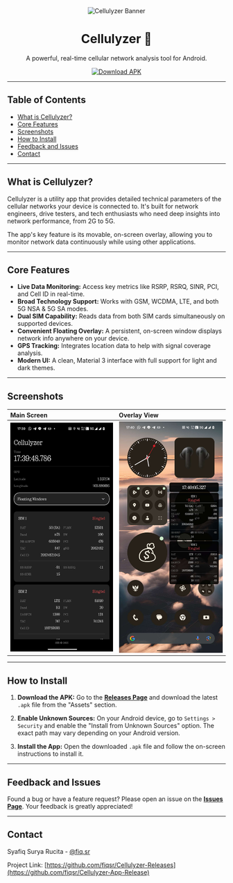 <div align="center">
  <img src="https://placehold.co/600x200/E63946/FFFFFF?text=Cellulyzer&font=raleway" alt="Cellulyzer Banner">
  <h1>Cellulyzer 📱</h1>
  <p>A powerful, real-time cellular network analysis tool for Android.</p>
  <a href="https://github.com/fiqsr/Cellulyzer-App-Release/releases"><img src="https://img.shields.io/badge/Download-Latest%20Version-brightgreen.svg" alt="Download APK"></a>
</div>

---

## Table of Contents

- [What is Cellulyzer?](#what-is-cellulyzer)
- [Core Features](#core-features)
- [Screenshots](#screenshots)
- [How to Install](#how-to-install)
- [Feedback and Issues](#feedback-and-issues)
- [Contact](#contact)

---

## What is Cellulyzer?

Cellulyzer is a utility app that provides detailed technical parameters of the cellular networks your device is connected to. It's built for network engineers, drive testers, and tech enthusiasts who need deep insights into network performance, from 2G to 5G.

The app's key feature is its movable, on-screen overlay, allowing you to monitor network data continuously while using other applications.

---

## Core Features

- **Live Data Monitoring:** Access key metrics like RSRP, RSRQ, SINR, PCI, and Cell ID in real-time.
- **Broad Technology Support:** Works with GSM, WCDMA, LTE, and both 5G NSA & 5G SA modes.
- **Dual SIM Capability:** Reads data from both SIM cards simultaneously on supported devices.
- **Convenient Floating Overlay:** A persistent, on-screen window displays network info anywhere on your device.
- **GPS Tracking:** Integrates location data to help with signal coverage analysis.
- **Modern UI:** A clean, Material 3 interface with full support for light and dark themes.

---

## Screenshots

| Main Screen                                                                                | Overlay View                                                                               |
| :----------------------------------------------------------------------------------------- | :----------------------------------------------------------------------------------------- |
| ![Screenshot of the Main Screen](https://github.com/fiqsr/Cellulyzer-App-Release/blob/main/Screenshot/Main.jpg) | ![Screenshot of the Overlay View](https://github.com/fiqsr/Cellulyzer-App-Release/blob/main/Screenshot/Overlay.jpg) |

---

## How to Install

1.  **Download the APK:**
    Go to the [**Releases Page**](https://github.com/fiqsr/Cellulyzer-App-Release/releases) and download the latest `.apk` file from the "Assets" section.

2.  **Enable Unknown Sources:**
    On your Android device, go to `Settings > Security` and enable the "Install from Unknown Sources" option. The exact path may vary depending on your Android version.

3.  **Install the App:**
    Open the downloaded `.apk` file and follow the on-screen instructions to install it.

---

## Feedback and Issues

Found a bug or have a feature request? Please open an issue on the [**Issues Page**](https://github.com/fiqsr/Cellulyzer-App-Release/issues). Your feedback is greatly appreciated!

---

## Contact

Syafiq Surya Rucita - [@fiq.sr](https://instagram.com/fiq.sr)

Project Link: [https://github.com/fiqsr/Cellulyzer-Releases](https://github.com/fiqsr/Cellulyzer-App-Release)
